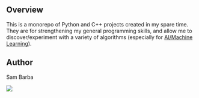 ## Overview
This is a monorepo of Python and C++ projects created in my spare time. They are for strengthening my general programming skills, and allow me to discover/experiment with a variety of algorithms (especially for [AI/Machine Learning](https://github.com/sambarba99/spare-time-projects/tree/master/python/%23artificial_intelligence_machine_learning)).

## Author
Sam Barba

<a href="https://www.linkedin.com/in/sam-barba-31033b179/"/>
	<img src="https://img.shields.io/badge/LinkedIn-0077B5?style=for-the-badge&logo=linkedin&logoColor=white&hide_border=true&style=flat"/>
</a>
